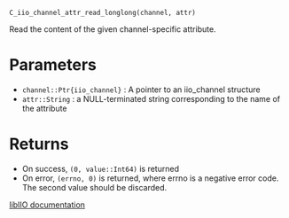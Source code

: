 ```
C_iio_channel_attr_read_longlong(channel, attr)
```

Read the content of the given channel-specific attribute.

# Parameters

  * `channel::Ptr{iio_channel}` : A pointer to an iio_channel structure
  * `attr::String` : a NULL-terminated string corresponding to the name of the attribute

# Returns

  * On success, `(0, value::Int64)` is returned
  * On error, `(errno, 0)` is returned, where errno is a negative error code. The second value should be discarded.

[libIIO documentation](https://analogdevicesinc.github.io/libiio/master/libiio/group__Channel.html#ga116c61892bf3d20ff07efd642c5dfbe1)
